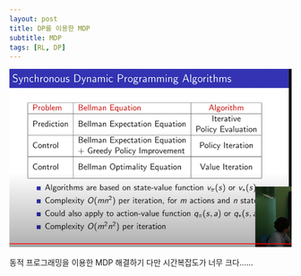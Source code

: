 ```yaml
---
layout: post
title: DP를 이용한 MDP
subtitle: MDP
tags: [RL, DP]
---
```


![동적](/assets/img/동적.PNG)


동적 프로그래밍을 이용한 MDP 해결하기 
다만 시간복잡도가 너무 크다......
